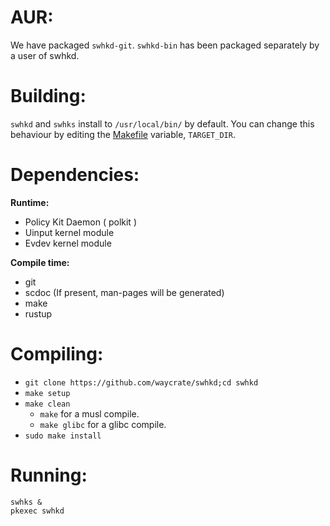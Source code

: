 # AUR:

We have packaged `swhkd-git`. `swhkd-bin` has been packaged separately by a user of swhkd.

# Building:

`swhkd` and `swhks` install to `/usr/local/bin/` by default. You can change this behaviour by editing the [Makefile](../Makefile) variable, `TARGET_DIR`.

# Dependencies:

**Runtime:**

-   Policy Kit Daemon ( polkit )
-   Uinput kernel module
-   Evdev kernel module

**Compile time:**

-   git
-   scdoc (If present, man-pages will be generated)
-   make
-   rustup

# Compiling:

-   `git clone https://github.com/waycrate/swhkd;cd swhkd`
-   `make setup`
-   `make clean`
    -   `make` for a musl compile.
    -   `make glibc` for a glibc compile.
-   `sudo make install`

# Running:

```
swhks &
pkexec swhkd
```
